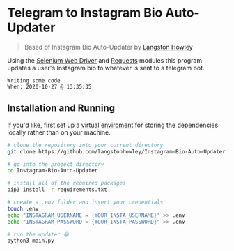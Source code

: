 # Telegram to Instagram Bio Auto-Updater

> Based of Instagram Bio Auto-Updater by [Langston Howley](https://github.com/langstonhowley)

Using the [Selenium Web Driver](https://selenium-python.readthedocs.io/) and [Requests](https://requests.readthedocs.io/en/master/) modules this program updates a user's Instagram bio to whatever is sent to a telegram bot.

```
Writing some code
When: 2020-10-27 @ 13:35:35
```

## Installation and Running

If you'd like, first set up a [virtual enviroment](https://realpython.com/python-virtual-environments-a-primer/#using-virtual-environments) for storing the dependencies locally rather than on your machine.

```bash
# clone the repository into your current directory
git clone https://github.com/langstonhowley/Instagram-Bio-Auto-Updater.git

# go into the project directory
cd Instagram-Bio-Auto-Updater

# install all of the required packages
pip3 install -r requirements.txt

# create a .env folder and insert your credentials
touch .env
echo "INSTAGRAM_USERNAME = {YOUR_INSTA_USERNAME}" >> .env
echo "INSTAGRAM_PASSWORD = {YOUR_INSTA_PASSWORD}" >> .env

# run the updater 😁
python3 main.py
```
